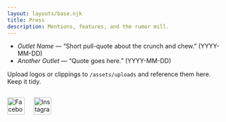 ```yaml
---
layout: layouts/base.njk
title: Press
description: Mentions, features, and the rumor mill.
---
```


- *Outlet Name* — “Short pull-quote about the crunch and chew.” (YYYY-MM-DD)  
- *Another Outlet* — “Quote goes here.” (YYYY-MM-DD)

Upload logos or clippings to `/assets/uploads` and reference them here. Keep it tidy.

<div style="display: flex; gap: 1.5em; align-items: center; margin-top: 2em;">
	<a href="https://www.facebook.com/profile.php?id=61581504103578" target="_blank" rel="noopener">
		<img src="/assets/uploads/logo/facebook.png" alt="Facebook" style="height: 40px; width: 40px; object-fit: contain;" />
	</a>
	<a href="https://www.instagram.com/bigboy.bread/" target="_blank" rel="noopener">
		<img src="/assets/uploads/logo/instagram.png" alt="Instagram" style="height: 40px; width: 40px; object-fit: contain;" />
	</a>
</div>
